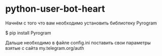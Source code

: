 # python-user-bot-heart

Начнём с того что вам необходимо установить библиотеку Pyrogram

$ pip install Pyrogram

Дальше необходимо в файле config.ini поставить свои параметры взятые с сайта my.telegram.org/auth